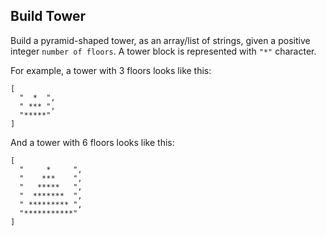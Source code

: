 <h2>Build Tower</h2>

Build a pyramid-shaped tower, as an array/list of strings, given a positive integer `number of floors`. A tower block is represented with `"*"` character.

For example, a tower with 3 floors looks like this:

```
[
  "  *  ",
  " *** ", 
  "*****"
]
```

And a tower with 6 floors looks like this:

```
[
  "     *     ", 
  "    ***    ", 
  "   *****   ", 
  "  *******  ", 
  " ********* ", 
  "***********"
]
```
